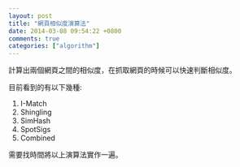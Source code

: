 ```yaml
---
layout: post
title: "網頁相似度演算法"
date: 2014-03-08 09:54:22 +0800
comments: true
categories: ["algorithm"]
---
```


計算出兩個網頁之間的相似度，在抓取網頁的時候可以快速判斷相似度。
<!-- more -->
目前看到的有以下幾種:

1. I-Match
2. Shingling
3. SimHash
4. SpotSigs
5. Combined  

需要找時間將以上演算法實作一遍。